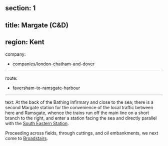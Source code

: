 section: 1
----
title: Margate (C&D)
----
region: Kent
----
company:
- companies/london-chatham-and-dover
----
route:
- faversham-to-ramsgate-harbour
----
text: At the back of the Bathing Infirmary and close to the sea; there is a second Margate station for the convenience of the local traffic between here and Ramsgate, whence the trains run off the main line on a short branch to the right, and enter a station facing the sea and directly parallel with the [South Eastern Station](/stations/margate).

Proceeding across fields, through cuttings, and oil embankments, we next come to [Broadstairs](/stations/broadstairs).
